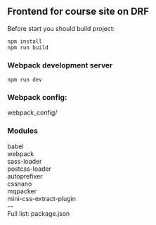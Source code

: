 ## Frontend for course site on DRF
Before start you should build project:
~~~
npm install
npm run build 
~~~

### Webpack development server
~~~
npm run dev
~~~

### Webpack config:
webpack_config/

### Modules
babel<br>
webpack<br>
sass-loader<br>
postcss-loader<br>
autoprefixer<br>
cssnano<br>
mqpacker<br>
mini-css-extract-plugin<br>
--<br>
Full list: package.json